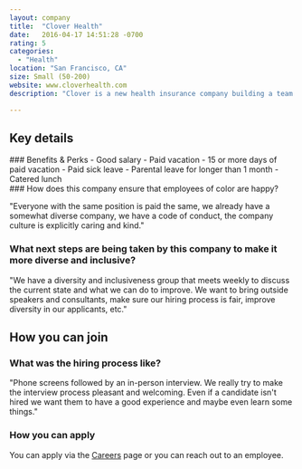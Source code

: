 ```yaml
---
layout: company
title:  "Clover Health"
date:   2016-04-17 14:51:28 -0700
rating: 5
categories:
  - "Health"
location: "San Francisco, CA"
size: Small (50-200)
website: www.cloverhealth.com
description: "Clover is a new health insurance company building a team of people committed to using technology in an impactful, measurable way."

---
```


## Key details

<div class="benefits-and-perks">
  ### Benefits & Perks
  - Good salary
  - Paid vacation
  - 15 or more days of paid vacation
  - Paid sick leave
  - Parental leave for longer than 1 month
  - Catered lunch

</div>

<div class="ensure-happiness">
  ### How does this company ensure that employees of color are happy?

  "Everyone with the same position is paid the same, we already have a somewhat diverse company, we have a code of conduct, the company culture is explicitly caring and kind."
</div>

### What next steps are being taken by this company to make it more diverse and inclusive?

  "We have a diversity and inclusiveness group that meets weekly to discuss the current state and what we can do to improve. We want to bring outside speakers and consultants, make sure our hiring process is fair, improve diversity in our applicants, etc."

<div class="donation-placeholder">
  <!-- Dynamically insert via JS please -->
</div>

## How you can join

### What was the hiring process like?
  "Phone screens followed by an in-person interview. We really try to make the interview process pleasant and welcoming. Even if a candidate isn't hired we want them to have a good experience and maybe even learn some things."

### How you can apply
  You can apply via the [Careers](https://www.cloverhealth.com/en/about-us/careers) page or you can reach out to an employee.